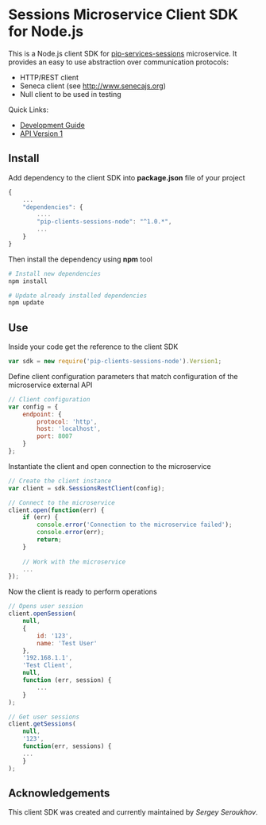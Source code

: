 # Sessions Microservice Client SDK for Node.js

This is a Node.js client SDK for [pip-services-sessions](https://github.com/pip-services/pip-services-sessions) microservice.
It provides an easy to use abstraction over communication protocols:

* HTTP/REST client
* Seneca client (see http://www.senecajs.org)
* Null client to be used in testing

<a name="links"></a> Quick Links:

* [Development Guide](doc/Development.md)
* [API Version 1](doc/NodeClientApiV1.md)

## Install

Add dependency to the client SDK into **package.json** file of your project
```javascript
{
    ...
    "dependencies": {
        ....
        "pip-clients-sessions-node": "^1.0.*",
        ...
    }
}
```

Then install the dependency using **npm** tool
```bash
# Install new dependencies
npm install

# Update already installed dependencies
npm update
```

## Use

Inside your code get the reference to the client SDK
```javascript
var sdk = new require('pip-clients-sessions-node').Version1;
```

Define client configuration parameters that match configuration of the microservice external API
```javascript
// Client configuration
var config = {
    endpoint: {
        protocol: 'http',
        host: 'localhost', 
        port: 8007
    }
};
```

Instantiate the client and open connection to the microservice
```javascript
// Create the client instance
var client = sdk.SessionsRestClient(config);

// Connect to the microservice
client.open(function(err) {
    if (err) {
        console.error('Connection to the microservice failed');
        console.error(err);
        return;
    }
    
    // Work with the microservice
    ...
});
```

Now the client is ready to perform operations
```javascript
// Opens user session
client.openSession(
    null,
    {
        id: '123',
        name: 'Test User'
    },
    '192.168.1.1',
    'Test Client',
    null,
    function (err, session) {
        ...
    }
);
```

```javascript
// Get user sessions
client.getSessions(
    null,
    '123',
    function(err, sessions) {
    ...    
    }
);
```    

## Acknowledgements

This client SDK was created and currently maintained by *Sergey Seroukhov*.


